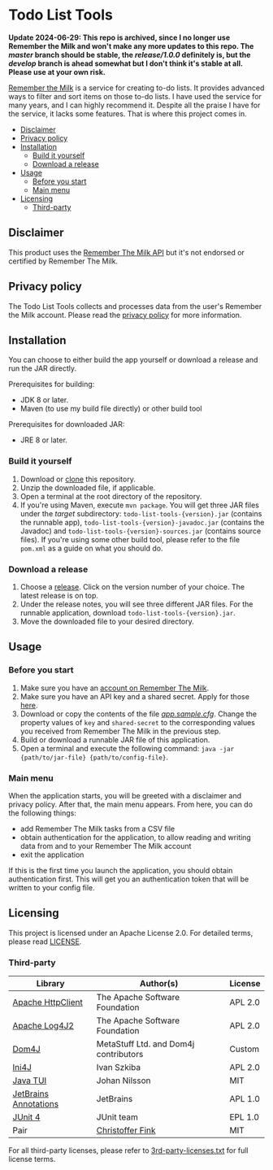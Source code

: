 # Todo List Tools

**Update 2024-06-29: This repo is archived, since I no longer use Remember the Milk and won't make any more updates to this repo. The *master* branch should be stable, the *release/1.0.0* definitely is, but the *develop* branch is ahead somewhat but I don't think it's stable at all. Please use at your own risk.**

[Remember the Milk][1] is a service for creating to-do lists. It provides advanced ways to filter and sort items on those to-do lists. I have used the service for many years, and I can highly recommend it. Despite all the praise I have for the service, it lacks some features. That is where this project comes in.

* [Disclaimer](#disclaimer)
* [Privacy policy](#privacy-policy)
* [Installation](#installation)
    * [Build it yourself](#build-it-yourself)
    * [Download a release](#download-a-release)
* [Usage](#usage)
    * [Before you start](#before-you-start)
    * [Main menu](#main-menu)
* [Licensing](#licensing)
    * [Third-party](#third-party)

## Disclaimer
This product uses the [Remember The Milk API][5] but it's not endorsed or certified by Remember The Milk.

## Privacy policy
The Todo List Tools collects and processes data from the user's Remember the Milk account. Please read the [privacy policy][2] for more information.

## Installation
You can choose to either build the app yourself or download a release and run the JAR directly.

Prerequisites for building:

* JDK 8 or later.
* Maven (to use my build file directly) or other build tool

Prerequisites for downloaded JAR:

* JRE 8 or later.

### Build it yourself

1. Download or [clone][14] this repository.
1. Unzip the downloaded file, if applicable. 
1. Open a terminal at the root directory of the repository.
1. If you're using Maven, execute `mvn package`. You will get three JAR files under the *target* subdirectory: `todo-list-tools-{version}.jar` (contains the runnable app), `todo-list-tools-{version}-javadoc.jar` (contains the Javadoc) and `todo-list-tools-{version}-sources.jar` (contains source files). If you're using some other build tool, please refer to the file `pom.xml` as a guide on what you should do.

### Download a release

1. Choose a [release][15]. Click on the version number of your choice. The latest release is on top.
1. Under the release notes, you will see three different JAR files. For the runnable application, download `todo-list-tools-{version}.jar`.
1. Move the downloaded file to your desired directory.

## Usage

### Before you start

1. Make sure you have an [account on Remember The Milk][16].
1. Make sure you have an API key and a shared secret. Apply for those [here][17].
1. Download or copy the contents of the file *[app.sample.cfg][18]*. Change the property values of `key` and `shared-secret` to the corresponding values you received from Remember The Milk in the previous step.
1. Build or download a runnable JAR file of this application.
1. Open a terminal and execute the following command: `java -jar {path/to/jar-file} {path/to/config-file}`.

### Main menu

When the application starts, you will be greeted with a disclaimer and privacy policy. After that, the main menu appears. From here, you can do the following things:

* add Remember The Milk tasks from a CSV file
* obtain authentication for the application, to allow reading and writing data from and to your Remember The Milk account
* exit the application

If this is the first time you launch the application, you should obtain authentication first. This will get you an authentication token that will be written to your config file.

## Licensing
This project is licensed under an Apache License 2.0. For detailed terms, please read [LICENSE][3].

### Third-party

| Library                     | Author(s)                             | License |
| --------------------------- | ------------------------------------- | ------- |
| [Apache HttpClient][12]     | The Apache Software Foundation        | APL 2.0 |
| [Apache Log4J2][13]         | The Apache Software Foundation        | APL 2.0 |
| [Dom4J][7]                  | MetaStuff Ltd. and Dom4j contributors | Custom  |
| [Ini4J][8]                  | Ivan Szkiba                           | APL 2.0 |
| [Java TUI][10]              | Johan Nilsson                         | MIT     |
| [JetBrains Annotations][11] | JetBrains                             | APL 1.0 |
| [JUnit 4][9]                | JUnit team                            | EPL 1.0 |
| Pair                        | [Christoffer Fink][4]                 | MIT     |

For all third-party licenses, please refer to [3rd-party-licenses.txt][6] for full license terms.


[1]: https://www.rememberthemilk.com
[2]: privacy-policy.md
[3]: LICENSE
[4]: https://github.com/finkn
[5]: https://www.rememberthemilk.com/services/api/
[6]: 3rd-party-licenses.txt
[7]: https://dom4j.github.io/
[8]: http://ini4j.sourceforge.net/index.html
[9]: https://junit.org/junit4/
[10]: https://github.com/olivertwistor/java-tui
[11]: https://github.com/JetBrains/java-annotations
[12]: https://hc.apache.org/httpcomponents-client-ga/index.html
[13]: http://logging.apache.org/log4j/2.x/index.html
[14]: https://docs.github.com/en/github/creating-cloning-and-archiving-repositories/cloning-a-repository
[15]: https://github.com/olivertwistor/todo-list-tools/releases
[16]: https://www.rememberthemilk.com/signup/
[17]: https://www.rememberthemilk.com/services/api/ "Apply for API access to Remember The Milk."
[18]: https://github.com/olivertwistor/todo-list-tools/blob/release/1.0.0/app.sample.cfg
